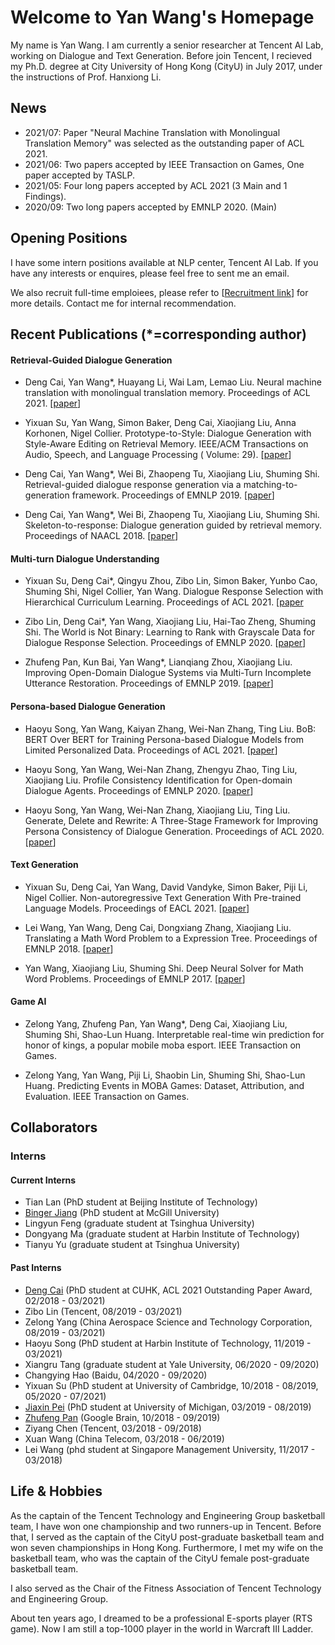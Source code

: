 # Welcome to Yan Wang's Homepage

My name is Yan Wang. I am currently a senior researcher at Tencent AI Lab, working on Dialogue and Text Generation. Before join Tencent, I recieved my Ph.D. degree at City University of Hong Kong (CityU) in July 2017, under the instructions of Prof. Hanxiong Li. 

## News
- 2021/07: Paper "Neural Machine Translation with Monolingual Translation Memory" was selected as the outstanding paper of ACL 2021. 
- 2021/06: Two papers accepted by IEEE Transaction on Games, One paper accepted by TASLP. 
- 2021/05: Four long papers accepted by ACL 2021 (3 Main and 1 Findings). 
- 2020/09: Two long papers accepted by EMNLP 2020. (Main)


## Opening Positions
I have some intern positions available at NLP center, Tencent AI Lab. If you have any interests or enquires, please feel free to sent me an email. 

We also recruit full-time emploiees, please refer to [[Recruitment link](https://ai.tencent.com/ailab/nlp/en/hiring/employee.html)] for more details. Contact me for internal recommendation. 




## Recent Publications (*=corresponding author)  

#### Retrieval-Guided Dialogue Generation

- Deng Cai, Yan Wang*, Huayang Li, Wai Lam, Lemao Liu. Neural machine translation with monolingual translation memory. Proceedings of ACL 2021. [[paper](https://arxiv.org/pdf/2105.11269.pdf)]

- Yixuan Su, Yan Wang, Simon Baker, Deng Cai, Xiaojiang Liu, Anna Korhonen, Nigel Collier. Prototype-to-Style: Dialogue Generation with Style-Aware Editing on Retrieval Memory. IEEE/ACM Transactions on Audio, Speech, and Language Processing ( Volume: 29). [[paper](https://arxiv.org/pdf/2004.02214.pdf)]

- Deng Cai, Yan Wang*, Wei Bi, Zhaopeng Tu, Xiaojiang Liu, Shuming Shi. Retrieval-guided dialogue response generation via a matching-to-generation framework. Proceedings of EMNLP 2019. [[paper](https://aclanthology.org/D12-1037.pdf)]

- Deng Cai, Yan Wang*, Wei Bi, Zhaopeng Tu, Xiaojiang Liu, Shuming Shi. Skeleton-to-response: Dialogue generation guided by retrieval memory. Proceedings of NAACL 2018. [[paper](https://aclanthology.org/N19-1124.pdf)]


#### Multi-turn Dialogue Understanding

- Yixuan Su, Deng Cai*, Qingyu Zhou, Zibo Lin, Simon Baker, Yunbo Cao, Shuming Shi, Nigel Collier, Yan Wang. Dialogue Response Selection with Hierarchical Curriculum Learning. Proceedings of ACL 2021. [[paper](https://arxiv.org/pdf/2012.14756.pdf)

- Zibo Lin, Deng Cai*, Yan Wang, Xiaojiang Liu, Hai-Tao Zheng, Shuming Shi. The World is Not Binary: Learning to Rank with Grayscale Data for Dialogue Response Selection. Proceedings of EMNLP 2020. [[paper](https://aclanthology.org/2020.emnlp-main.741.pdf)]

- Zhufeng Pan, Kun Bai, Yan Wang*, Lianqiang Zhou, Xiaojiang Liu. Improving Open-Domain Dialogue Systems via Multi-Turn Incomplete Utterance Restoration. Proceedings of EMNLP 2019. [[paper](https://aclanthology.org/D19-1191.pdf)]

#### Persona-based Dialogue Generation

- Haoyu Song, Yan Wang, Kaiyan Zhang, Wei-Nan Zhang, Ting Liu. BoB: BERT Over BERT for Training Persona-based Dialogue Models from Limited Personalized Data. Proceedings of ACL 2021. [[paper](https://arxiv.org/pdf/2106.06169.pdf)]

- Haoyu Song, Yan Wang, Wei-Nan Zhang, Zhengyu Zhao, Ting Liu, Xiaojiang Liu. Profile Consistency Identification for Open-domain Dialogue Agents. Proceedings of EMNLP 2020. [[paper](https://aclanthology.org/2020.emnlp-main.539.pdf)]

- Haoyu Song, Yan Wang, Wei-Nan Zhang, Xiaojiang Liu, Ting Liu. Generate, Delete and Rewrite: A Three-Stage Framework for Improving Persona Consistency of Dialogue Generation. Proceedings of ACL 2020. [[paper](https://aclanthology.org/2020.acl-main.516.pdf)]

#### Text Generation

- Yixuan Su, Deng Cai, Yan Wang, David Vandyke, Simon Baker, Piji Li, Nigel Collier. Non-autoregressive Text Generation With Pre-trained Language Models. Proceedings of EACL 2021. [[paper](https://arxiv.org/pdf/2102.08220.pdf)]

- Lei Wang, Yan Wang, Deng Cai, Dongxiang Zhang, Xiaojiang Liu. Translating a Math Word Problem to a Expression Tree. Proceedings of EMNLP 2018. [[paper](https://aclanthology.org/D18-1132.pdf)]

- Yan Wang, Xiaojiang Liu, Shuming Shi. Deep Neural Solver for Math Word Problems. Proceedings of EMNLP 2017. [[paper](https://aclanthology.org/D17-1088.pdf)]

#### Game AI

- Zelong Yang, Zhufeng Pan, Yan Wang*, Deng Cai, Xiaojiang Liu, Shuming Shi, Shao-Lun Huang. Interpretable real-time win prediction for honor of kings, a popular mobile moba esport. IEEE Transaction on Games.

- Zelong Yang, Yan Wang, Piji Li, Shaobin Lin, Shuming Shi, Shao-Lun Huang. Predicting Events in MOBA Games: Dataset, Attribution, and Evaluation. IEEE Transaction on Games.

<!-- <p><a href="publications.md"> :arrow_right:  full list</a></p> -->

## Collaborators

### Interns 

#### Current Interns
- Tian Lan (PhD student at Beijing Institute of Technology)
- [Binger Jiang](https://mcqll.org/people/jiang.binger/) (PhD student at McGill University)
- Lingyun Feng (graduate student at Tsinghua University)
- Dongyang Ma (graduate student at Harbin Institute of Technology)
- Tianyu Yu (graduate student at Tsinghua University)

#### Past Interns
- [Deng Cai](https://jcyk.github.io/) (PhD student at CUHK, ACL 2021 Outstanding Paper Award, 02/2018 - 03/2021)
- Zibo Lin (Tencent, 08/2019 - 03/2021)
- Zelong Yang (China Aerospace Science and Technology Corporation, 08/2019 - 03/2021)
- Haoyu Song (PhD student at Harbin Institute of Technology, 11/2019 - 03/2021)
- Xiangru Tang (graduate student at Yale University, 06/2020 - 09/2020)
- Changying Hao (Baidu, 04/2020 - 09/2020)
- Yixuan Su (PhD student at University of Cambridge, 10/2018 - 08/2019, 05/2020 - 07/2021)
- [Jiaxin Pei](https://jiaxin-pei.github.io/) (PhD student at University of Michigan, 03/2019 -  08/2019)
- [Zhufeng Pan](https://www.linkedin.com/in/panzhufeng/) (Google Brain, 10/2018 - 09/2019)
- Ziyang Chen (Tencent, 03/2018 - 09/2018)
- Xuan Wang (China Telecom, 03/2018 - 06/2019)
- Lei Wang (phd student at Singapore Management University, 11/2017 - 03/2018)


## Life & Hobbies
As the captain of the Tencent Technology and Engineering Group basketball team, I have won one championship and two runners-up in Tencent. Before that, I served as the captain of the CityU post-graduate basketball team and won seven championships in Hong Kong. Furthermore, I met my wife on the basketball team, who was the captain of the CityU female post-graduate basketball team.

I also served as the Chair of the Fitness Association of Tencent Technology and Engineering Group. 

About ten years ago, I dreamed to be a professional E-sports player (RTS game). Now I am still a top-1000 player in the world in Warcraft III Ladder.


